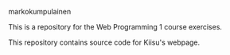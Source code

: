 markokumpulainen

This is a repository for the Web Programming 1 course exercises.

This repository contains source code for Kiisu's webpage.
